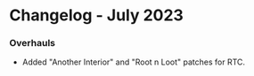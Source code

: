 # Changelog - July 2023

### Overhauls
- Added "Another Interior" and "Root n Loot" patches for RTC.